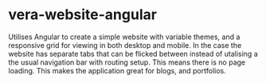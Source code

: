 # vera-website-angular
Utilises Angular to create a simple website with variable themes, and a responsive grid for viewing in both desktop and mobile. In the case the website has separate tabs that can be flicked between instead of utalising a the usual navigation bar with routing setup. This means there is no page loading. This makes the application great for blogs, and portfolios. 
